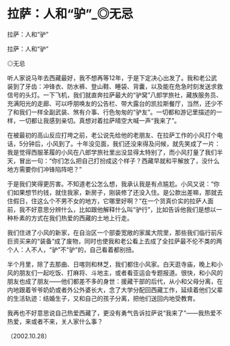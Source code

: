# 拉萨：人和“驴”_◎无忌

拉萨：人和“驴”

拉萨：人和“驴”

◎无忌

听人家说马年去西藏最好，我不想再等12年，于是下定决心出发了。我和老公武装到了牙齿：冲锋衣、防水裤、登山鞋、睡袋、背囊，以及能在危急时刻发送求救信号的头灯。一下飞机，我们就直奔拉萨最大的“驴窝”八郎学旅社，藏族服务员、充满阳光的走廊、可以呼朋唤友的公告栏、带大露台的凯拉斯餐厅，当然，还少不了和我们一样全副武装、煞有介事、行色匆匆的“驴友”。一切都和游记里描述的一样，一切都让我感到亲切。真想对着拉萨晴空大喊一声“我来了”。

在被最初的高山反应打垮之前，老公说先给他的老朋友、在拉萨工作的小风打个电话，5分钟后，小风到了。十年没见面，我们还没来得及问候，就先笑成了一片：我是觉得西服革履的小风在八郎学旅社里出没显得太特别了，而小风打量了我们半天，冒出一句：“你们怎么把自己打扮成这个样子？西藏早就和平解放了，没什么地方需要你们冲锋陷阵吧？”

于是我们笑得更厉害。不知道老公怎么想，我承认我是有点尴尬。小风又说：“你们如果想节约钱，就住我家，新房子，刚装修了还没入住。是公款出差嘛，那就去住假日，住这么个不男不女的地方，它哪里好啊？”在一个货真价实的拉萨人面前，我不好意思分辨什么，比如跟他解释什么叫“驴行”，比如告诉他我们是想以一种朴素的方式在我们热爱的西藏的土地上行走。

我们住进了小风的新家，在自治区一个部委宽敞的家属大院里，那些我们临行前斥巨资买来的“装备”成了废物，同时也使我和老公看上去成了全拉萨最不伦不类的两个人：人不人，“驴”不“驴”的，自己看着都别扭。

半个月里，除了去那曲、日喀则和林芝，我们都住小风家。白天逛寺庙，晚上和小风的朋友们一起吃饭、打麻将、斗地主，或者看亚运会专题报道。很快，和小风的朋友也成了朋友——他们都差不多的身世：援藏干部的后代，从小和父母分离，在内地跟着爷爷奶奶或者外公外婆长大，念了大学分配回西藏工作，延续着他们父辈的生活轨迹：结婚生子，又和自己的孩子分离，把他们送回内地受教育。

我再也不好意思说自己热爱西藏了，更没有勇气告诉拉萨说“我来了”——我热爱不热爱，来或者不来，关人家什么事？

（2002.10.28）